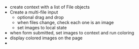 - create context with a list of File objects
- Create a multi-file input
  - optional drag and drop
  - when files change, check each one is an image
  - set images to local state
- when form submitted, set images to context and run coloring
- display colored images on the page
-
